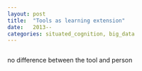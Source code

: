 ```yaml
---
layout: post
title:  "Tools as learning extension"
date:   2013--
categories: situated_cognition, big_data
---
```


![]()

no difference between the tool and person